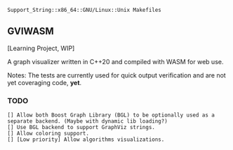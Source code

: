 ```
Support_String::x86_64::GNU/Linux::Unix Makefiles
```

## GVIWASM

[Learning Project, WIP]

A graph visualizer written in C++20 and compiled with WASM for web use. 

Notes: The tests are currently used for quick output verification and are not yet coveraging code, **yet**.

### TODO

    [] Allow both Boost Graph Library (BGL) to be optionally used as a separate backend. (Maybe with dynamic lib loading?)
    [] Use BGL backend to support GraphViz strings.
    [] Allow coloring support.
    [] [Low priority] Allow algorithms visualizations.


